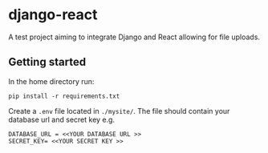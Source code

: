 # django-react

A test project aiming to integrate Django and React allowing for file uploads.


## Getting started
In the home directory run:
 ```
pip install -r requirements.txt
```

Create a ```.env``` file located in ```./mysite/```. The file should contain your database url and secret key e.g.
```
DATABASE_URL = <<YOUR DATABASE URL >>
SECRET_KEY= <<YOUR SECRET KEY >>
```


